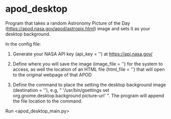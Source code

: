 # apod_desktop

Program that takes a random Astronomy Picture of the Day (https://apod.nasa.gov/apod/astropix.html) image and sets it as your desktop background.

In the config file:

1. Generate your NASA API key (api_key = '') at https://api.nasa.gov/

2. Define where you will save the image (image_file = '') for the system to access, as well the location of an HTML file (html_file = '') that will open to the original webpage of that APOD

3. Define the command to place the setting the desktop background image (destination = ''), e.g, " '/usr/bin/gsettings set org.gnome.desktop.background picture-uri' ". The program will append the file location to the command.

Run <apod_desktop_main.py>
